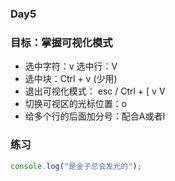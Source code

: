 ### Day5

### 目标：掌握可视化模式
- 选中字符：v    选中行：V
- 选中块：Ctrl + v (少用)
- 退出可视化模式： esc / Ctrl + [  v  V
- 切换可视区的光标位置：o
- 给多个行的后面加分号：配合A或者I

### 练习
```js
console.log("是金子总会发光的");
```